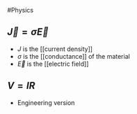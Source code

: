 #Physics 
## $\displaystyle \vec{J}=\sigma \vec{E}$
* $\displaystyle J$ is the [[current density]]
* $\displaystyle \sigma$ is the [[conductance]] of the material
* $\displaystyle \vec{E}$ is the [[electric field]]
## $\displaystyle V=IR$
* Engineering version